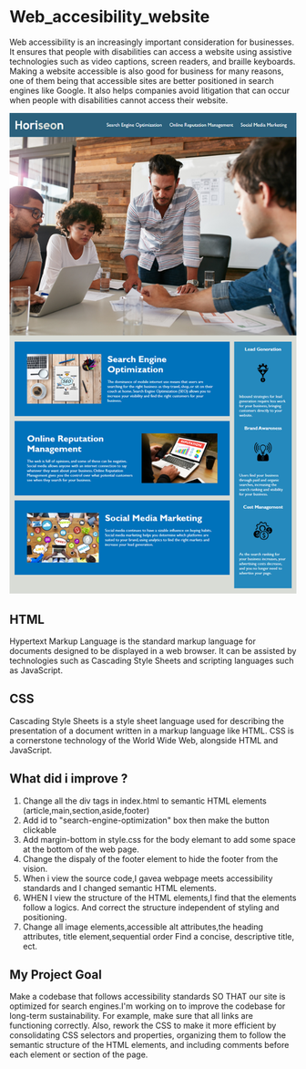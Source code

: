 # Web_accesibility_website
Web accessibility is an increasingly important consideration for businesses. It ensures that people with disabilities can access a website using assistive technologies such as video captions, screen readers, and braille keyboards. Making a website accessible is also good for business for many reasons, one of them being that accessible sites are better positioned in search engines like Google. It also helps companies avoid litigation that can occur when people with disabilities cannot access their website.

![code refactor demo](./Assets/01-html-css-git-homework-demo.png)

## HTML
Hypertext Markup Language is the standard markup language for documents designed to be displayed in a web browser. It can be assisted by technologies such as Cascading Style Sheets and scripting languages such as JavaScript.
## CSS
Cascading Style Sheets is a style sheet language used for describing the presentation of a document written in a markup language like HTML. CSS is a cornerstone technology of the World Wide Web, alongside HTML and JavaScript.

## What did i improve ?
1. Change all the div tags in index.html to semantic HTML elements (article,main,section,aside,footer)
2. Add id to "search-engine-optimization" box then make the button clickable
3. Add margin-bottom in style.css for the body elemant to add some space at the bottom of the web page.
4. Change the dispaly of the footer element to hide the footer from the vision.
5. When i view the source code,I gavea webpage meets accessibility standards and I changed semantic HTML elements.
6. WHEN I view the structure of the HTML elements,I find that the elements follow a logics. And correct the structure independent of styling and positioning.
7. Change all image elements,accessible alt attributes,the heading attributes, title element,sequential order
Find a concise, descriptive title,
ect.

## My Project Goal
Make a codebase that follows accessibility standards SO THAT our site is optimized for search engines.I'm working on to improve the codebase for long-term sustainability. For example, make sure that all links are functioning correctly. Also, rework the CSS to make it more efficient by consolidating CSS selectors and properties, organizing them to follow the semantic structure of the HTML elements, and including comments before each element or section of the page.

